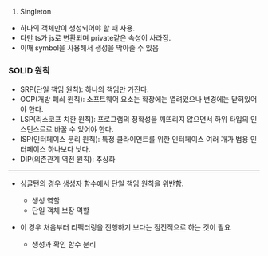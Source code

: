 1. Singleton

- 하나의 객체만이 생성되어야 할 때 사용.
- 다만 ts가 js로 변환되며 private같은 속성이 사라짐.
- 이때 symbol을 사용해서 생성을 막아줄 수 있음

### SOLID 원칙

- SRP(단일 책임 원칙): 하나의 책임만 가진다.
- OCP(개방 폐쇠 원칙): 소프트웨어 요소는 확장에는 열려있으나 변경에는 닫혀있어야 한다.
- LSP(리스코프 치환 원칙): 프로그램의 정확성을 깨뜨리지 않으면서 하위 타입의 인스턴스르로 바꿀 수 있어야 한다.
- ISP(인터페이스 분리 원칙): 특정 클라이언트를 위한 인터페이스 여러 개가 범용 인터페이스 하나보다 낫다.
- DIP(의존관계 역전 원칙): 추상화

---

- 싱글턴의 경우 생성자 함수에서 단일 책임 원칙을 위반함.

  - 생성 역할
  - 단일 객체 보장 역할

- 이 경우 처음부터 리팩터링을 진행하기 보다는 점진적으로 하는 것이 필요
  - 생성과 확인 함수 분리
